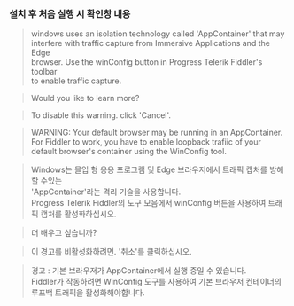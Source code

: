 ### 설치 후 처음 실행 시 확인창 내용  

> windows uses an isolation technology called 'AppContainer' that may  
> interfere with traffic capture from Immersive Applications and the Edge  
> browser. Use the winConfig button in Progress Telerik Fiddler's toolbar  
> to enable traffic capture.  
  
> Would you like to learn more?  
  
> To disable this warning. click 'Cancel'.  

> WARNING: Your default browser may be running in an AppContainer.  
> For Fiddler to work, you have to enable loopback trafiic of your  
> default browser's container using the WinConfig tool.  


> Windows는 몰입 형 응용 프로그램 및 Edge 브라우저에서 트래픽 캡처를 방해 할 수있는  
> 'AppContainer'라는 격리 기술을 사용합니다.  
> Progress Telerik Fiddler의 도구 모음에서 winConfig 버튼을 사용하여 트래픽 캡처를 활성화하십시오.  

> 더 배우고 싶습니까?  

> 이 경고를 비활성화하려면. '취소'를 클릭하십시오.  

> 경고 : 기본 브라우저가 AppContainer에서 실행 중일 수 있습니다.  
> Fiddler가 작동하려면 WinConfig 도구를 사용하여 기본 브라우저 컨테이너의 루프백 트래픽을 활성화해야합니다.  
